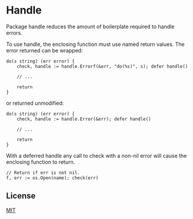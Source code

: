 # Handle

Package handle reduces the amount of boilerplate required to handle errors.

To use handle, the enclosing function must use named return values. The 
error returned can be wrapped:

    do(s string) (err error) {
        check, handle := handle.Errorf(&err, "do(%s)", s); defer handle()
    
        // ...
    
        return
    }

or returned unmodified:

    do(s string) (err error) {
        check, handle := handle.Error(&err); defer handle()
    
        // ...
    
        return
    }

With a deferred handle any call to check with a non-nil error will cause the
enclosing function to return.

    // Return if err is not nil.
    f, err := os.Open(name); check(err)

## License

[MIT](LICENSE)

